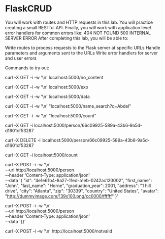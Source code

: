 # FlaskCRUD
You will work with routes and HTTP requests in this lab. You will practice creating a small RESTful API. Finally, you will work with application level error handlers for common errors like:  404 NOT FOUND 500 INTERNAL SERVER ERROR
After completing this lab, you will be able to:

Write routes to process requests to the Flask server at specific URLs
Handle parameters and arguments sent to the URLs
Write error handlers for server and user errors

Commands to try out:

curl -X GET -i -w '\n' localhost:5000/no_content

curl -X GET -i -w '\n' localhost:5000/exp

curl -X GET -i -w '\n' localhost:5000/data

curl -X GET -i -w '\n' "localhost:5000/name_search?q=Abdel"

curl -X GET -i -w '\n' "localhost:5000/count"

curl -X GET -i localhost:5000/person/66c09925-589a-43b6-9a5d-d1601cf53287

curl -X DELETE -i localhost:5000/person/66c09925-589a-43b6-9a5d-d1601cf53287

curl -X GET -i localhost:5000/count

curl -X POST -i -w '\n' \
  --url http://localhost:5000/person \
  --header 'Content-Type: application/json' \
  --data '{
        "id": "4e1e61b4-8a27-11ed-a1eb-0242ac120002",
        "first_name": "John",
        "last_name": "Horne",
        "graduation_year": 2001,
        "address": "1 hill drive",
        "city": "Atlanta",
        "zip": "30339",
        "country": "United States",
        "avatar": "http://dummyimage.com/139x100.png/cc0000/ffffff"
}'

curl -X POST -i -w '\n' \
  --url http://localhost:5000/person \
  --header 'Content-Type: application/json' \
  --data '{}'

curl -X POST -i -w '\n' http://localhost:5000/notvalid
